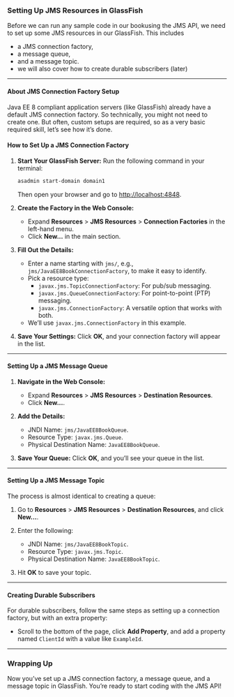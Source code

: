 ### Setting Up JMS Resources in GlassFish

Before we can run any sample code in our bookusing the JMS API, we need to set up some JMS resources in our GlassFish. This includes

- a JMS connection factory,
- a message queue,
- and a message topic.
- we will also cover how to create durable subscribers (later)

---

#### **About JMS Connection Factory Setup**

Java EE 8 compliant application servers (like GlassFish) already have a default JMS connection factory. So technically, you might not need to create one. But often, custom setups are required, so as a very basic required skill, let’s see how it’s done.

#### **How to Set Up a JMS Connection Factory**

1.  **Start Your GlassFish Server:** Run the following command in your terminal:

    ```bash
    asadmin start-domain domain1
    ```

    Then open your browser and go to [http://localhost:4848](http://localhost:4848).

2.  **Create the Factory in the Web Console:**

    - Expand **Resources** > **JMS Resources** > **Connection Factories** in the left-hand menu.
    - Click **New...** in the main section.

3.  **Fill Out the Details:**

    - Enter a name starting with `jms/`, e.g., `jms/JavaEE8BookConnectionFactory`, to make it easy to identify.
    - Pick a resource type:
      - `javax.jms.TopicConnectionFactory`: For pub/sub messaging.
      - `javax.jms.QueueConnectionFactory`: For point-to-point (PTP) messaging.
      - `javax.jms.ConnectionFactory`: A versatile option that works with both.
    - We’ll use `javax.jms.ConnectionFactory` in this example.

4.  **Save Your Settings:** Click **OK**, and your connection factory will appear in the list.

---

#### **Setting Up a JMS Message Queue**

1.  **Navigate in the Web Console:**

    - Expand **Resources** > **JMS Resources** > **Destination Resources**.
    - Click **New...**.

2.  **Add the Details:**

    - JNDI Name: `jms/JavaEE8BookQueue`.
    - Resource Type: `javax.jms.Queue`.
    - Physical Destination Name: `JavaEE8BookQueue`.

3.  **Save Your Queue:** Click **OK**, and you’ll see your queue in the list.

---

#### **Setting Up a JMS Message Topic**

The process is almost identical to creating a queue:

1.  Go to **Resources** > **JMS Resources** > **Destination Resources**, and click **New...**.
2.  Enter the following:

    - JNDI Name: `jms/JavaEE8BookTopic`.
    - Resource Type: `javax.jms.Topic`.
    - Physical Destination Name: `JavaEE8BookTopic`.

3.  Hit **OK** to save your topic.

---

#### **Creating Durable Subscribers**

For durable subscribers, follow the same steps as setting up a connection factory, but with an extra property:

- Scroll to the bottom of the page, click **Add Property**, and add a property named `ClientId` with a value like `ExampleId`.

---

### Wrapping Up

Now you’ve set up a JMS connection factory, a message queue, and a message topic in GlassFish. You’re ready to start coding with the JMS API!
